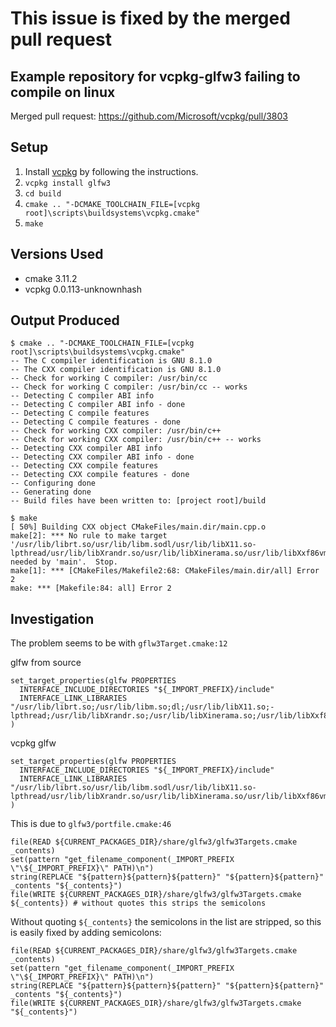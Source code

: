 # This issue is fixed by the merged pull request

## Example repository for vcpkg-glfw3 failing to compile on linux

Merged pull request: https://github.com/Microsoft/vcpkg/pull/3803

## Setup

1. Install [vcpkg](https://github.com/Microsoft/vcpkg) by following the instructions.
1. `vcpkg install glfw3`
1. `cd build`
1. `cmake .. "-DCMAKE_TOOLCHAIN_FILE=[vcpkg root]\scripts\buildsystems\vcpkg.cmake"`
1. `make`

## Versions Used

* cmake 3.11.2
* vcpkg 0.0.113-unknownhash

## Output Produced

```
$ cmake .. "-DCMAKE_TOOLCHAIN_FILE=[vcpkg root]\scripts\buildsystems\vcpkg.cmake"
-- The C compiler identification is GNU 8.1.0
-- The CXX compiler identification is GNU 8.1.0
-- Check for working C compiler: /usr/bin/cc
-- Check for working C compiler: /usr/bin/cc -- works
-- Detecting C compiler ABI info
-- Detecting C compiler ABI info - done
-- Detecting C compile features
-- Detecting C compile features - done
-- Check for working CXX compiler: /usr/bin/c++
-- Check for working CXX compiler: /usr/bin/c++ -- works
-- Detecting CXX compiler ABI info
-- Detecting CXX compiler ABI info - done
-- Detecting CXX compile features
-- Detecting CXX compile features - done
-- Configuring done
-- Generating done
-- Build files have been written to: [project root]/build
```

```
$ make
[ 50%] Building CXX object CMakeFiles/main.dir/main.cpp.o
make[2]: *** No rule to make target '/usr/lib/librt.so/usr/lib/libm.sodl/usr/lib/libX11.so-lpthread/usr/lib/libXrandr.so/usr/lib/libXinerama.so/usr/lib/libXxf86vm.so/usr/lib/libXcursor.so', needed by 'main'.  Stop.
make[1]: *** [CMakeFiles/Makefile2:68: CMakeFiles/main.dir/all] Error 2
make: *** [Makefile:84: all] Error 2
```

## Investigation

The problem seems to be with `gflw3Target.cmake:12`

glfw from source
```
set_target_properties(glfw PROPERTIES
  INTERFACE_INCLUDE_DIRECTORIES "${_IMPORT_PREFIX}/include"
  INTERFACE_LINK_LIBRARIES "/usr/lib/librt.so;/usr/lib/libm.so;dl;/usr/lib/libX11.so;-lpthread;/usr/lib/libXrandr.so;/usr/lib/libXinerama.so;/usr/lib/libXxf86vm.so;/usr/lib/libXcursor.so"
)
```
vcpkg glfw
```
set_target_properties(glfw PROPERTIES
  INTERFACE_INCLUDE_DIRECTORIES "${_IMPORT_PREFIX}/include"
  INTERFACE_LINK_LIBRARIES "/usr/lib/librt.so/usr/lib/libm.sodl/usr/lib/libX11.so-lpthread/usr/lib/libXrandr.so/usr/lib/libXinerama.so/usr/lib/libXxf86vm.so/usr/lib/libXcursor.so"
)
```

This is due to `glfw3/portfile.cmake:46`
```
file(READ ${CURRENT_PACKAGES_DIR}/share/glfw3/glfw3Targets.cmake _contents)
set(pattern "get_filename_component(_IMPORT_PREFIX \"\${_IMPORT_PREFIX}\" PATH)\n")
string(REPLACE "${pattern}${pattern}${pattern}" "${pattern}${pattern}" _contents "${_contents}")
file(WRITE ${CURRENT_PACKAGES_DIR}/share/glfw3/glfw3Targets.cmake ${_contents}) # without quotes this strips the semicolons
```
Without quoting `${_contents}` the semicolons in the list are stripped, so this is easily fixed by adding semicolons:

```
file(READ ${CURRENT_PACKAGES_DIR}/share/glfw3/glfw3Targets.cmake _contents)
set(pattern "get_filename_component(_IMPORT_PREFIX \"\${_IMPORT_PREFIX}\" PATH)\n")
string(REPLACE "${pattern}${pattern}${pattern}" "${pattern}${pattern}" _contents "${_contents}")
file(WRITE ${CURRENT_PACKAGES_DIR}/share/glfw3/glfw3Targets.cmake "${_contents}")
```
